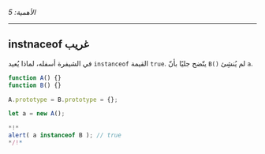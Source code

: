 
_الأهمية: 5_

---

## instnaceof غريب 

في الشيفرة أسفله، لماذا يُعيد `instanceof` القيمة `true`. يتّضح جليًا بأنّ `B()‎` لم يُنشِئ `a`.

```js run
function A() {}
function B() {}

A.prototype = B.prototype = {};

let a = new A();

*!*
alert( a instanceof B ); // true
*/!*
```
